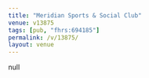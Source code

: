 ```yaml
---
title: "Meridian Sports & Social Club"
venue: v13875
tags: [pub, "fhrs:694185"]
permalink: /v/13875/
layout: venue
---
```

null